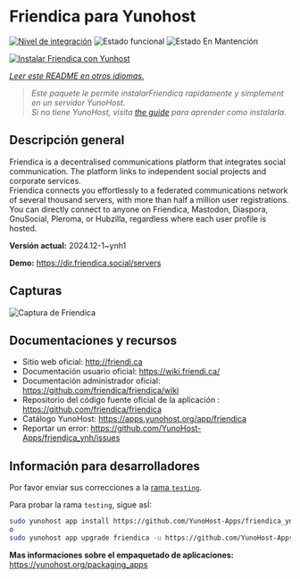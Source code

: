 <!--
Este archivo README esta generado automaticamente<https://github.com/YunoHost/apps/tree/master/tools/readme_generator>
No se debe editar a mano.
-->

# Friendica para Yunohost

[![Nivel de integración](https://apps.yunohost.org/badge/integration/friendica)](https://ci-apps.yunohost.org/ci/apps/friendica/)
![Estado funcional](https://apps.yunohost.org/badge/state/friendica)
![Estado En Mantención](https://apps.yunohost.org/badge/maintained/friendica)

[![Instalar Friendica con Yunhost](https://install-app.yunohost.org/install-with-yunohost.svg)](https://install-app.yunohost.org/?app=friendica)

*[Leer este README en otros idiomas.](./ALL_README.md)*

> *Este paquete le permite instalarFriendica rapidamente y simplement en un servidor YunoHost.*  
> *Si no tiene YunoHost, visita [the guide](https://yunohost.org/install) para aprender como instalarla.*

## Descripción general

Friendica is a decentralised communications platform that integrates social communication. The platform links to independent social projects and corporate services.  
Friendica connects you effortlessly to a federated communications network of several thousand servers, with more than half a million user registrations. You can directly connect to anyone on Friendica, Mastodon, Diaspora, GnuSocial, Pleroma, or Hubzilla, regardless where each user profile is hosted.


**Versión actual:** 2024.12-1~ynh1

**Demo:** <https://dir.friendica.social/servers>

## Capturas

![Captura de Friendica](./doc/screenshots/friendica-vier-profile.png)

## Documentaciones y recursos

- Sitio web oficial: <http://friendi.ca>
- Documentación usuario oficial: <https://wiki.friendi.ca/>
- Documentación administrador oficial: <https://github.com/friendica/friendica/wiki>
- Repositorio del código fuente oficial de la aplicación : <https://github.com/friendica/friendica>
- Catálogo YunoHost: <https://apps.yunohost.org/app/friendica>
- Reportar un error: <https://github.com/YunoHost-Apps/friendica_ynh/issues>

## Información para desarrolladores

Por favor enviar sus correcciones a la [rama `testing`](https://github.com/YunoHost-Apps/friendica_ynh/tree/testing).

Para probar la rama `testing`, sigue asÍ:

```bash
sudo yunohost app install https://github.com/YunoHost-Apps/friendica_ynh/tree/testing --debug
o
sudo yunohost app upgrade friendica -u https://github.com/YunoHost-Apps/friendica_ynh/tree/testing --debug
```

**Mas informaciones sobre el empaquetado de aplicaciones:** <https://yunohost.org/packaging_apps>
